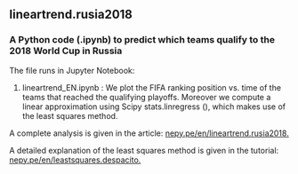 ## lineartrend.rusia2018
### A Python code (.ipynb) to predict which teams qualify to the 2018 World Cup in Russia

The file runs in Jupyter Notebook: 

1. lineartrend_EN.ipynb : We plot the FIFA ranking position vs. time of the teams that reached the qualifying playoffs. Moreover we compute a linear approximation using Scipy stats.linregress (), which makes use of the least squares method.

A complete analysis is given in the article: [nepy.pe/en/lineartrend.rusia2018.](http://www.nepy.pe/en/education/linear-trends-to-predict-the-results-of-the-world-cup-qualification-play-offs/) 

A detailed explanation of the least squares method is given in the tutorial: [nepy.pe/en/leastsquares.despacito.](http://www.nepy.pe/en/tutorial/least-squares-method/) 
